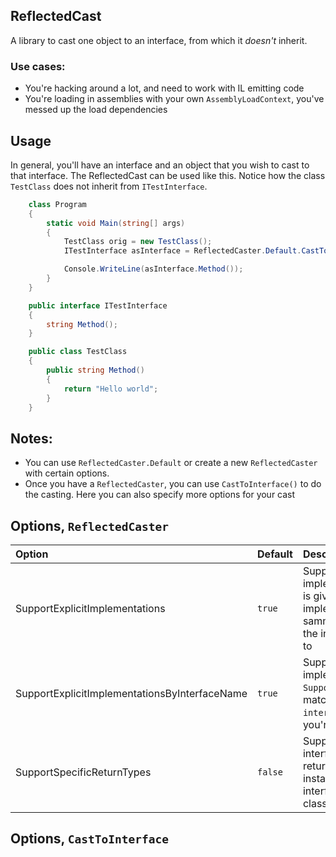 ## ReflectedCast

A library to cast one object to an interface, from which it _doesn't_ inherit. 

### Use cases:

* You're hacking around a lot, and need to work with IL emitting code
* You're loading in assemblies with your own `AssemblyLoadContext`, you've messed up the load dependencies

## Usage

In general, you'll have an interface and an object that you wish to cast to that interface. The ReflectedCast can be used like this. Notice how the class `TestClass` does not inherit from `ITestInterface`.

```csharp
    class Program
    {
        static void Main(string[] args)
        {
            TestClass orig = new TestClass();
            ITestInterface asInterface = ReflectedCaster.Default.CastToInterface<ITestInterface>(orig);

            Console.WriteLine(asInterface.Method());
        }
    }

    public interface ITestInterface
    {
        string Method();
    }

    public class TestClass
    {
        public string Method()
        {
            return "Hello world";
        }
    }
```

## Notes:

* You can use `ReflectedCaster.Default` or create a new `ReflectedCaster` with certain options.
* Once you have a `ReflectedCaster`, you can use `CastToInterface()` to do the casting. Here you can also specify more options for your cast

## Options, `ReflectedCaster`

|  Option | Default | Description |
|:---|:---|:---|
| SupportExplicitImplementations | `true` | Supports the case of explicitly implemented interfaces. Priority is given to explicit implementations that have the samme `interface.FullName` as the interface you're Converting to |
| SupportExplicitImplementationsByInterfaceName | `true` | Supports the case of explicitly implemented interfaces. Unlike `SupportExplicitImplementations`, matching is only done on `interface.Name` of the interface you're Converting to |
| SupportSpecificReturnTypes | `false` | Support the cases where an interface defines a more generic return type, than the one the instance returns. Example, interface: `object Method();`, class: `string Method();` |




## Options, `CastToInterface`
